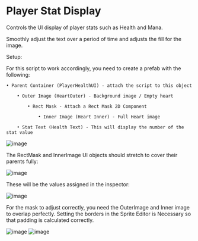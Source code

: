 # Player Stat Display

Controls the UI display of player stats such as Health and Mana.

Smoothly adjust the text over a period of time and adjusts the fill for the image.

Setup:

For this script to work accordingly, you need to create a prefab with the following:

    • Parent Container (PlayerHealthUI) - attach the script to this object
        
        • Outer Image (HeartOuter) - Background image / Empty heart
            
            • Rect Mask - Attach a Rect Mask 2D Component
                
                • Inner Image (Heart Inner) - Full Heart image
        
        • Stat Text (Health Text) - This will display the number of the stat value

![image](https://github.com/alyoctavian/PlayerStatDisplay/assets/33526573/50fdc42b-3cb4-42a5-9273-9ebfb3bb990d)

The RectMask and InnerImage UI objects should stretch to cover their parents fully:

![image](https://github.com/alyoctavian/PlayerStatDisplay/assets/33526573/d8ab4985-0dc4-4d14-81f0-b2bfdaa78524)

These will be the values assigned in the inspector:

![image](https://github.com/alyoctavian/PlayerStatDisplay/assets/33526573/ddcc9f7d-44a9-4ad7-b32d-41c03b48d537)

For the mask to adjust correctly, you need the OuterImage and Inner image to overlap perfectly.
Setting the borders in the Sprite Editor is Necessary so that padding is calculated correctly.

![image](https://github.com/alyoctavian/PlayerStatDisplay/assets/33526573/d6aed131-e62f-42b3-9007-99ef6f55ea55)
![image](https://github.com/alyoctavian/PlayerStatDisplay/assets/33526573/37fbfb38-abf1-43e1-b035-961dc60a9ad0)
